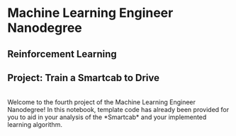 # Machine Learning Engineer Nanodegree  <br/>
## Reinforcement Learning<br/>
## Project: Train a Smartcab to Drive  <br/>
  <br/>
    Welcome to the fourth project of the Machine Learning Engineer Nanodegree! In this notebook, template code has already been provided for you to aid in your analysis of the *Smartcab* and your implemented learning algorithm.
